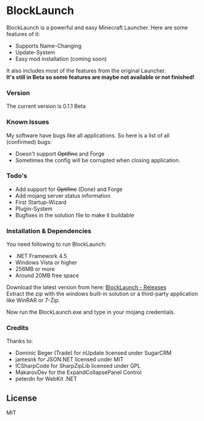 # BlockLaunch

BlockLaunch is a powerful and easy Minecraft Launcher. Here are some features of it:

  - Supports Name-Changing
  - Update-System
  - Easy mod installation (coming soon)

It also includes most of the features from the original Launcher.  
**It's still in Beta so some features are maybe not available or not finished!**

### Version
The current version is 0.1.1 Beta

### Known Issues

My software have bugs like all applications. So here is a list of all (confirmed) bugs:

- Doesn't support ~~Optifine~~ and Forge
- Sometimes the config will be corrupted when closing application.

### Todo's

- Add support for ~~Optifine~~ (Done) and Forge
- Add mojang server status information
- First Startup-Wizard
- Plugin-System
- Bugfixes in the solution file to make it buildable

### Installation & Dependencies

You need following to run BlockLaunch:

- .NET Framework 4.5
- Windows Vista or higher
- 256MB or more
- Around 20MB free space

Download the latest version from here: [BlockLaunch - Releases](https://github.com/KaskadekingDE/BlockLaunch/releases "Releases")  
Extract the zip with the windows built-in solution or a third-party application like WinRAR or 7-Zip.

Now run the BlockLaunch.exe and type in your mojang credentials.

### Credits

Thanks to:

- Dominic Beger (Trade) for nUpdate licensed under SugarCRM
- jamesnk for JSON.NET licensed under MIT
- ICSharpCode for SharpZipLib licensed under GPL
- MakarovDev for the ExpandCollapsePanel Control
- peterdn for WebKit .NET

License
----

MIT

